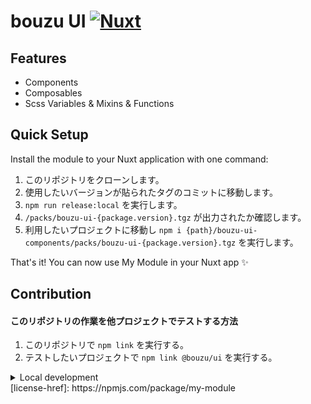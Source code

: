 <!--
Get your module up and running quickly.

Find and replace all on all files (CMD+SHIFT+F):
- Name: My Module
- Package name: my-module
- Description: My new Nuxt module
-->

# bouzu UI [![Nuxt][nuxt-src]][nuxt-href]

## Features

<!-- Highlight some of the features your module provide here -->
- Components
- Composables
- Scss Variables & Mixins & Functions

## Quick Setup

Install the module to your Nuxt application with one command:

1. このリポジトリをクローンします。
2. 使用したいバージョンが貼られたタグのコミットに移動します。
3. `npm run release:local` を実行します。
4. `/packs/bouzu-ui-{package.version}.tgz` が出力されたか確認します。
5. 利用したいプロジェクトに移動し `npm i {path}/bouzu-ui-components/packs/bouzu-ui-{package.version}.tgz` を実行します。

That's it! You can now use My Module in your Nuxt app ✨


## Contribution
#### このリポジトリの作業を他プロジェクトでテストする方法
  
1. このリポジトリで `npm link` を実行する。
2. テストしたいプロジェクトで `npm link @bouzu/ui` を実行する。

<details>
  <summary>Local development</summary>
  
  ```bash
  # Install dependencies
  npm install
  
  # Generate type stubs
  npm run dev:prepare
  
  # Develop with the playground
  npm run dev
  
  # Build the playground
  npm run dev:build
  
  # Run ESLint
  npm run lint
  
  # Run Vitest
  npm run test
  npm run test:watch
  
  # Release new version
  npm run local:release
  ```

</details>
[license-href]: https://npmjs.com/package/my-module

[nuxt-src]: https://img.shields.io/badge/Nuxt-020420?logo=nuxt.js
[nuxt-href]: https://nuxt.com
